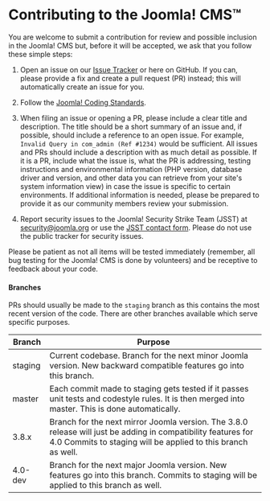 Contributing to the Joomla! CMS™
===============
You are welcome to submit a contribution for review and possible inclusion in the Joomla! CMS but, before it will be accepted, we ask that you follow these simple steps:

1) Open an issue on our [Issue Tracker](https://issues.joomla.org/) or here on GitHub. If you can, please provide a fix and create a pull request (PR) instead; this will automatically create an issue for you.

2) Follow the [Joomla! Coding Standards](https://joomla.github.io/coding-standards).

3) When filing an issue or opening a PR, please include a clear title and description.  The title should be a short summary of an issue and, if possible, should include a reference to an open issue.  For example, `Invalid Query in com_admin (Ref #1234)` would be sufficient.  All issues and PRs should include a description with as much detail as possible. 
If it is a PR, include what the issue is, what the PR is addressing, testing instructions and environmental information (PHP version, database driver and version, and other data you can retrieve from your site's system information view) in case the issue is specific to certain environments.  If additional information is needed, please be prepared to provide it as our community members review your submission.

4) Report security issues to the Joomla! Security Strike Team (JSST) at security@joomla.org or use the [JSST contact form](https://developer.joomla.org/contact-security-team.html). Please do not use the public tracker for security issues.

Please be patient as not all items will be tested immediately (remember, all bug testing for the Joomla! CMS is done by volunteers) and be receptive to feedback about your code.

#### Branches
PRs should usually be made to the `staging` branch as this contains the most recent version of the code.
There are other branches available which serve specific purposes.

| Branch | Purpose |
| ------ | ------- |
| staging | Current codebase. Branch for the next minor Joomla version. New backward compatible features go into this branch. |
| master | Each commit made to staging gets tested if it passes unit tests and codestyle rules. It is then merged into master. This is done automatically. |
| 3.8.x | Branch for the next mirror Joomla version. The 3.8.0 release will just be adding in compatibility features for 4.0 Commits to staging will be applied to this branch as well. |
| 4.0-dev | Branch for the next major Joomla version. New features go into this branch. Commits to staging will be applied to this branch as well. |
